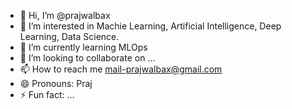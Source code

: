 - 👋 Hi, I’m @prajwalbax
- 👀 I’m interested in Machie Learning, Artificial Intelligence, Deep Learning, Data Science.
- 🌱 I’m currently learning MLOps
- 💞️ I’m looking to collaborate on ...
- 📫 How to reach me mail-prajwalbax@gmail.com
- 😄 Pronouns: Praj
- ⚡ Fun fact: ...

<!---
prajwalbax/prajwalbax is a ✨ special ✨ repository because its `README.md` (this file) appears on your GitHub profile.
You can click the Preview link to take a look at your changes.
--->
